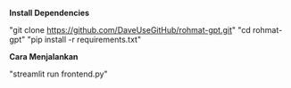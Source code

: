 **Install Dependencies**

"git clone https://github.com/DaveUseGitHub/rohmat-gpt.git"
"cd rohmat-gpt"
"pip install -r requirements.txt"



**Cara Menjalankan**

"streamlit run frontend.py"

